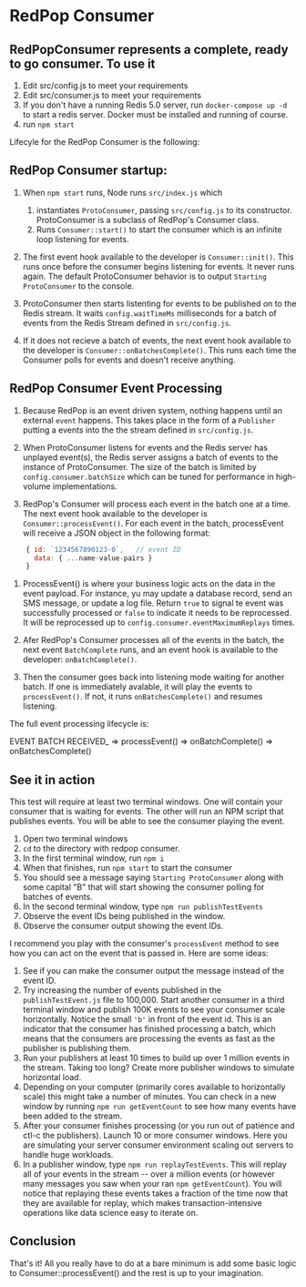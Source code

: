 # RedPop Consumer

## RedPopConsumer represents a complete, ready to go consumer. To use it

1. Edit src/config.js to meet your requirements
2. Edit src/consumer.js to meet your requirements
3. If you don't have a running Redis 5.0 server, run `docker-compose up -d` to start a redis server. Docker must be installed and running of course.
4. run `npm start`

Lifecyle for the RedPop Consumer is the following:

## RedPop Consumer startup:

1. When `npm start` runs, Node runs `src/index.js` which

   1. instantiates `ProtoConsumer`, passing `src/config.js` to its constructor. ProtoConsumer is a subclass of RedPop's Consumer class.
   2. Runs `Consumer::start()` to start the consumer which is an infinite loop listening for events.

2. The first event hook available to the developer is `Consumer::init()`. This runs once before the consumer begins listening for events. It never runs again. The default ProtoConsumer behavior is to output `Starting ProtoConsumer` to the console.

3. ProtoConsumer then starts listenting for events to be published on to the Redis stream. It waits `config.waitTimeMs` milliseconds for a batch of events from the Redis Stream defined in `src/config.js`.

4. If it does not recieve a batch of events, the next event hook available to the developer is `Consumer::onBatchesComplete()`. This runs each time the Consumer polls for events and doesn't receive anything.

## RedPop Consumer Event Processing

1. Because RedPop is an event driven system, nothing happens until an external `event` happens. This takes place in the form of a `Publisher` putting a events into the the stream defined in `src/config.js`.

2. When ProtoConsumer listens for events and the Redis server has unplayed event(s), the Redis server assigns a batch of events to the instance of ProtoConsumer. The size of the batch is limited by `config.consumer.batchSize` which can be tuned for performance in high-volume implementations.

3. RedPop's Consumer will process each event in the batch one at a time. The next event hook available to the developer is `Consumer::processEvent()`. For each event in the batch, processEvent will receive a JSON object in the following format:

```javascript
    { id: `1234567890123-0`,   // event ID
      data: { ...name-value-pairs }
    }
```

1. ProcessEvent() is where your business logic acts on the data in the event payload. For instance, yu may update a database record, send an SMS message, or update a log file. Return `true` to signal te event was successfully processed or `false` to indicate it needs to be reprocessed. It will be reprocessed up to `config.consumer.eventMaximumReplays` times.

2. Afer RedPop's Consumer processes all of the events in the batch, the next event `BatchComplete` runs, and an event hook is available to the developer: `onBatchComplete()`.

3. Then the consumer goes back into listening mode waiting for another batch. If one is immediately avalable, it will play the events to `processEvent()`. If not, it runs `onBatchesComplete()` and resumes listening.

The full event processing lifecycle is:

EVENT BATCH RECEIVED\_ => processEvent() => onBatchComplete() => onBatchesComplete()

## See it in action

This test will require at least two terminal windows. One will contain your consumer that is waiting for events. The other will run an NPM script that publishes events. You will be able to see the consumer playing the event.

1. Open two terminal windows
2. `cd` to the directory with redpop consumer.
3. In the first terminal window, run `npm i`
4. When that finishes, run `npm start` to start the consumer
5. You should see a message saying `Starting ProtoConsumer` along with some capital "B" that will start showing the consumer polling for batches of events.
6. In the second terminal window, type `npm run publishTestEvents`
7. Observe the event IDs being published in the window.
8. Observe the consumer output showing the event IDs.

I recommend you play with the consumer's `processEvent` method to see how you can act on the event that is passed in. Here are some ideas:

1. See if you can make the consumer output the message instead of the event ID.
2. Try increasing the number of events published in the `publishTestEvent.js` file to 100,000. Start another consumer in a third terminal window and publish 100K events to see your consumer scale horizontally. Notice the small `'b'` in front of the event id. This is an indicator that the consumer has finished processing a batch, which means that the consumers are processing the events as fast as the publisher is publishing them.
3. Run your publishers at least 10 times to build up over 1 million events in the stream. Taking too long? Create more publisher windows to simulate horizontal load.
4. Depending on your computer (primarily cores available to horizontally scale) this might take a number of minutes. You can check in a new window by running `npm run getEventCount` to see how many events have been added to the stream.
5. After your consumer finishes processing (or you run out of patience and ctl-c the publishers). Launch 10 or more consumer windows. Here you are simulating your server consumer environment scaling out servers to handle huge workloads.
6. In a publisher window, type `npm run replayTestEvents`. This will replay all of your events in the stream -- over a million events (or however many messages you saw when your ran `npm getEventCount`). You will notice that replaying these events takes a fraction of the time now that they are available for replay, which makes transaction-intensive operations like data science easy to iterate on.

## Conclusion

That's it! All you really have to do at a bare minimum is add some basic logic to Consumer::processEvent() and the rest is up to your imagination.
